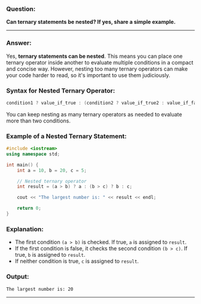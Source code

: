 ### **Question:**
**Can ternary statements be nested? If yes, share a simple example.**

---

### **Answer:**

Yes, **ternary statements can be nested**. This means you can place one ternary operator inside another to evaluate multiple conditions in a compact and concise way. However, nesting too many ternary operators can make your code harder to read, so it's important to use them judiciously.

### **Syntax for Nested Ternary Operator:**
```cpp
condition1 ? value_if_true : (condition2 ? value_if_true2 : value_if_false2);
```

You can keep nesting as many ternary operators as needed to evaluate more than two conditions.

### **Example of a Nested Ternary Statement:**

```cpp
#include <iostream>
using namespace std;

int main() {
    int a = 10, b = 20, c = 5;

    // Nested ternary operator
    int result = (a > b) ? a : (b > c) ? b : c;

    cout << "The largest number is: " << result << endl;

    return 0;
}
```

### **Explanation**:
- The first condition `(a > b)` is checked. If true, `a` is assigned to `result`.
- If the first condition is false, it checks the second condition `(b > c)`. If true, `b` is assigned to `result`.
- If neither condition is true, `c` is assigned to `result`.

### **Output**:
```
The largest number is: 20
```

---
